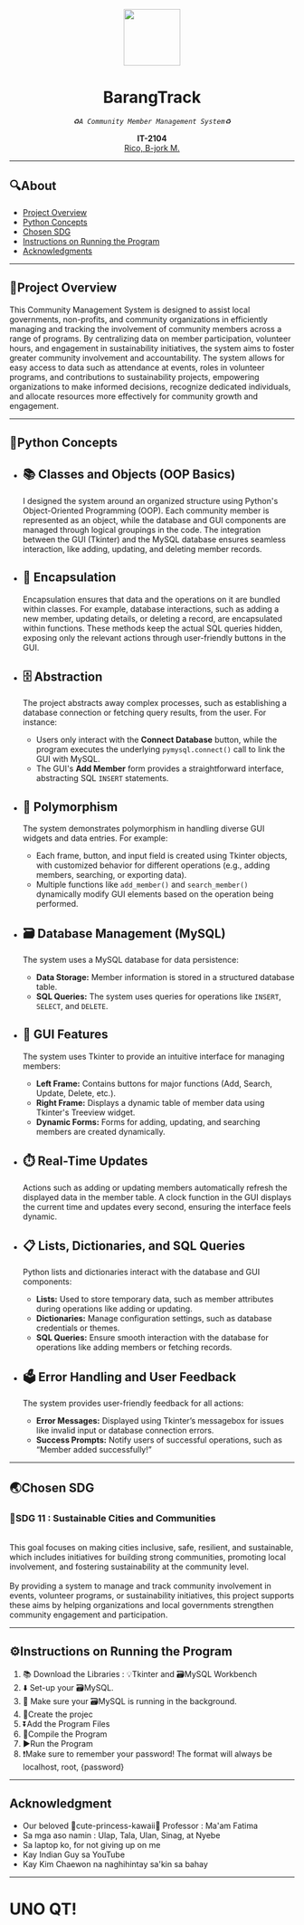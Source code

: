 <p align = "center" dir = "auto">
<img src="https://github.com/Zomoi/Final-Proj-in-Python-and-DBMS/blob/a705c33a5f9267606c4414338a4c181ef9610f1f/pxArt%20(3).png" width="100">
</p>

<h1 align = "center" tabindex="-1" class="heading element" dir="auto">BarangTrack</h1>
<p align = "center" dir= "auto">
<em>
<code>♻️A Community Member Management System♻️</code>
</em>
</p>
<p align = "center" dir="auto">
  <b>IT-2104</b>
  <br>
  <a href="https://github.com/Zomoi">
  Rico, B-jork M.
  </a>
</p>
<hr></hr>
<h2>🔍About</h2>
<ul dir="auto">
  <li>
    <a href="#-project-overview">Project Overview</a>
  </li>
  <li>
    <a href="#-python-concepts">Python Concepts</a>
  </li>
  <li>
    <a href="#-SDG">Chosen SDG</a>
  </li>  
  <li>
    <a href="#-instructions">Instructions on Running the Program</a>
  </li>
  <li>
    <a href="#-acknowledgment">Acknowledgments</a>
  </li>
</ul>
<hr></hr>
<div class ="markdown-heading" dir="auto">
  <h2 tabindex="-1" class="heading-element" dir="auto">📖Project Overview</h2>
</div>
<p dir = "auto">
    This Community Management System is designed to assist local governments, non-profits, and community organizations in efficiently managing and tracking the involvement of community members across a range of programs. By centralizing data on member participation, volunteer hours, and engagement in sustainability initiatives, the system aims to foster greater community involvement and accountability. The system allows for easy access to data such as attendance at events, roles in volunteer programs, and contributions to sustainability projects, empowering organizations to make informed decisions, recognize dedicated individuals, and allocate resources more effectively for community growth and engagement.
</p>
<hr></hr>
<div class ="markdown-heading" dir="auto">
  <h2 tabindex="-1" class="heading-element" dir="auto">🐍Python Concepts</h2>
</div>
<ul dir="auto">
  <li>
    <h2>📚 Classes and Objects (OOP Basics)</h2>
    <p>I designed the system around an organized structure using Python's Object-Oriented Programming (OOP). Each community member is represented as an object, while the database and GUI components are managed through logical groupings in the code. The integration between the GUI (Tkinter) and the MySQL database ensures seamless interaction, like adding, updating, and deleting member records.</p>
  </li>
  <li>
    <h2>💊 Encapsulation</h2>
    <p>Encapsulation ensures that data and the operations on it are bundled within classes. For example, database interactions, such as adding a new member, updating details, or deleting a record, are encapsulated within functions. These methods keep the actual SQL queries hidden, exposing only the relevant actions through user-friendly buttons in the GUI.</p>
  </li>
  <li>
    <h2>🗄️ Abstraction</h2>
    <p>The project abstracts away complex processes, such as establishing a database connection or fetching query results, from the user. For instance:</p>
    <ul>
      <li>Users only interact with the <b>Connect Database</b> button, while the program executes the underlying <code>pymysql.connect()</code> call to link the GUI with MySQL.</li>
      <li>The GUI's <b>Add Member</b> form provides a straightforward interface, abstracting SQL <code>INSERT</code> statements.</li>
    </ul>
  </li>
  <li>
    <h2>📑 Polymorphism</h2>
    <p>The system demonstrates polymorphism in handling diverse GUI widgets and data entries. For example:</p>
    <ul>
      <li>Each frame, button, and input field is created using Tkinter objects, with customized behavior for different operations (e.g., adding members, searching, or exporting data).</li>
      <li>Multiple functions like <code>add_member()</code> and <code>search_member()</code> dynamically modify GUI elements based on the operation being performed.</li>
    </ul>
  </li>
  <li>
    <h2>🗃️ Database Management (MySQL)</h2>
    <p>The system uses a MySQL database for data persistence:</p>
    <ul>
      <li><b>Data Storage:</b> Member information is stored in a structured database table.</li>
      <li><b>SQL Queries:</b> The system uses queries for operations like <code>INSERT</code>, <code>SELECT</code>, and <code>DELETE</code>.</li>
    </ul>
  </li>
  <li>
    <h2>🔁 GUI Features</h2>
    <p>The system uses Tkinter to provide an intuitive interface for managing members:</p>
    <ul>
      <li><b>Left Frame:</b> Contains buttons for major functions (Add, Search, Update, Delete, etc.).</li>
      <li><b>Right Frame:</b> Displays a dynamic table of member data using Tkinter's Treeview widget.</li>
      <li><b>Dynamic Forms:</b> Forms for adding, updating, and searching members are created dynamically.</li>
    </ul>
  </li>
  <li>
    <h2>⏱️ Real-Time Updates</h2>
    <p>Actions such as adding or updating members automatically refresh the displayed data in the member table. A clock function in the GUI displays the current time and updates every second, ensuring the interface feels dynamic.</p>
  </li>
  <li>
    <h2>📋 Lists, Dictionaries, and SQL Queries</h2>
    <p>Python lists and dictionaries interact with the database and GUI components:</p>
    <ul>
      <li><b>Lists:</b> Used to store temporary data, such as member attributes during operations like adding or updating.</li>
      <li><b>Dictionaries:</b> Manage configuration settings, such as database credentials or themes.</li>
      <li><b>SQL Queries:</b> Ensure smooth interaction with the database for operations like adding members or fetching records.</li>
    </ul>
  </li>
  <li>
    <h2>🗳️ Error Handling and User Feedback</h2>
    <p>The system provides user-friendly feedback for all actions:</p>
    <ul>
      <li><b>Error Messages:</b> Displayed using Tkinter’s messagebox for issues like invalid input or database connection errors.</li>
      <li><b>Success Prompts:</b> Notify users of successful operations, such as “Member added successfully!”</li>
    </ul>
  </li>
</ul>
<hr></hr>
<div class ="markdown-heading" dir="auto">
  <h2 tabindex="-1" class="heading-element" dir="auto">🌏Chosen SDG</h2>
</div>
<p dir = "auto">
  <h3>🌇SDG 11 : Sustainable Cities and Communities</h3><br>
    This goal focuses on making cities inclusive, safe, resilient, and sustainable, which includes initiatives for building strong communities, promoting local involvement, and fostering sustainability at the community level. 
  <br>
  <br>
    By providing a system to manage and track community involvement in events, volunteer programs, or sustainability initiatives, this project supports these aims by helping organizations and local governments strengthen community engagement and participation.
</p>
<hr></hr>
<div class ="markdown-heading" dir="auto">
  <h2 tabindex="-1" class="heading-element" dir="auto">⚙️Instructions on Running the Program</h2>
</div>
<ol dir = "auto">
  <li>📚 Download the Libraries : 💡Tkinter and 🗃️MySQL Workbench</li>
  <li>⬇️ Set-up your 🗃️MySQL.</li>
  <li>🛑 Make sure your 🗃️MySQL is running in the background.</li>
  <li>📩Create the projec</li>
  <li>⏬Add the Program Files</li>
  <li>🔄Compile the Program</li>
  <li>▶️Run the Program</li>
  <li>❗Make sure to remember your password! The format will always be localhost, root, {password} </li>
</ol>
<hr></hr>
<div class ="markdown-heading" dir="auto">
  <h2 tabindex="-1" class="heading-elemen" dir="auto">Acknowledgment</h2>
</div>
<ul>
  <li>Our beloved 🎀cute-princess-kawaii🎀 Professor : Ma'am Fatima</li>
  <li>Sa mga aso namin : Ulap, Tala, Ulan, Sinag, at Nyebe</li>
  <li>Sa laptop ko, for not giving up on me</li>
  <li>Kay Indian Guy sa YouTube</li>
  <li>Kay Kim Chaewon na naghihintay sa'kin sa bahay</li>
</ul>
<hr></hr>
<h1>UNO QT!</h1>

